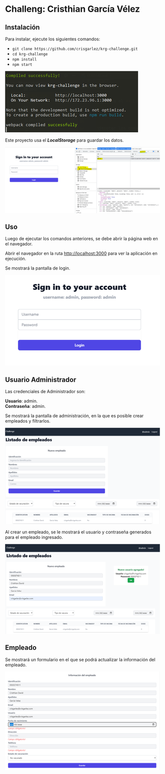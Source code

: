 # Challeng: Cristhian García Vélez

## Instalación

Para instalar, ejecute los siguientes comandos:

* `git clone https://github.com/crisgarlez/krg-challenge.git`
* `cd krg-challenge`
* `npm install`
* `npm start`

![Compilación](./docs/01.png)

Este proyecto usa el **_LocalStorage_** para guardar los datos.

![LocalStorage](./docs/02.png)

## Uso

Luego de ejecutar los comandos anteriores, se debe abrir la página web en el navegador.

Abrir el navegador en la ruta [http://localhost:3000](http://localhost:3000) para ver la aplicación en ejecución.

Se mostrará la pantalla de login.

![Login](./docs/03.png)

## Usuario Administrador

Las credenciales de Administrador son:

**Usuario**: admin.\
**Contraseña**: admin.

Se mostrará la pantalla de administración, en la que es posible crear empleados y filtrarlos.

![Administrador](./docs/04.png)

Al crear un empleado, se le mostrará el usuario y contraseña generados para el empleado ingresado.

![Nuevo empleado](./docs/05.png)

## Empleado

Se mostrará un formulario en el que se podrá actualizar la información del empleado.

![Nuevo empleado](./docs/06.png)

